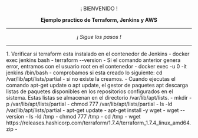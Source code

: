 <p align="center">¡ BIENVENIDO !</p>
<p align="center"><b>Ejemplo practico de Terraform, Jenkins y AWS</b></p>
<hr>
<p align="center"><i>¡ Sigue los pasos !</i></p>
<hr>
1. Verificar si terraform esta instalado en el contenedor de Jenkins
    - docker exec jenkins bash
    - terraform --version
    - Si el comando anterior genera error, entramos con el usuario root en el contenedor
    - docker exec -u 0 -it jenkins /bin/bash
    - comprobamos si esta creado lo siguiente: cd /var/lib/apt/lists/partial
    - si no existe la creamos.
    - Cuando ejecutas el comando apt-get update o apt update, el gestor de paquetes apt descarga listas de paquetes disponibles en los repositorios configurados en el sistema. Estas listas se almacenan en el directorio /var/lib/apt/lists.
    - mkdir -p /var/lib/apt/lists/partial
    - chmod 777 /var/lib/apt/lists/partial
    - ls -ld /var/lib/apt/lists/partial
    - apt-get update
    - apt-get install -y wget
    - wget --version
    - ls -ld /tmp
    - chmod 777 /tmp
    - cd /tmp
    - wget https://releases.hashicorp.com/terraform/1.7.4/terraform_1.7.4_linux_amd64.zip
    - 


    
